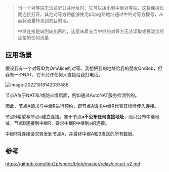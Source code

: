 > 当一个对等端无法监听公共地址时，它可以拨出到中继对等端，这将保持长期连接打开。其他对等方将能够使用p2p电路地址通过中继对等方拨号，从而将流量转发到其目的地。
>
> 中继连接是端到端加密的，这意味着充当中继的对等方无法读取或篡改流经连接的任何流量



## 应用场景

假设我有一个对等ID为QmAlice的对等。我想把我的地址给我的朋友QmBob，但我有一个NAT，它不允许任何人直接给我打电话。

![image-20221018142037486](https://tva1.sinaimg.cn/large/008vxvgGgy1h79f7koq8qj30z90u0mzn.jpg)

节点A位于NAT和/或防火墙后面，例如通过AutoNAT服务检测到的。

因此，节点A请求与中继R进行预约，即节点A请求中继R代表其侦听传入连接。

节点B希望与节点a建立连接。鉴于节点**a不公布任何直接地址**，而只公布中继地址，节点B连接到中继R，要求中继R中继到a的连接。

中继R将连接请求转发到节点A，并最终中继A和B发送的所有数据。



## 参考

https://github.com/libp2p/specs/blob/master/relay/circuit-v2.md